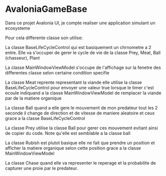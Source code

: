 # AvaloniaGameBase

Dans ce projet Avalonia UI, je compte realiser une application simulant un ecosysteme 

Pour cela differente classe son utilise: 

La classe BaseLifeCycleControl qui est basiquement un chrnometre a 2 entre. Elle va s'occuper de gerer le cycle de vie de la classe Prey, Meat, Ball (chasseur), Plant

La classe MainWindowViewModel s'occupe de l'affichage sur la fenetre des differentes classe selon certaine condition specifie

La classe Meat reprente representant la viande elle utilise la classe BaseLifeCycleControl pour envoyer une valeur true lorsque le timer c'est ecoule indiquand a la classe MainWindowViewModel de remplacer la viande par de la matiere organique

La classe Ball quand a elle gere le mouvement de mon predateur tout les 2 seconde il change de direction et de vitesse de maniere aleatoire et ceux grace a la classe BaseLifeCycleControl

La classe Prey utilise la classe Ball pour gerer ces mouvement evitant ainsi de copier du code. Note qu'elle est semblable a la classe ball 

La classe Rubish est plutot basique elle ne fait que prendre un position et afficher la matiere organique selon cette position grace a la classe MainWindowViewModel

La classe Chase quand elle va representer le reperage et la probabilite de capturer une proie par le predateur. 







